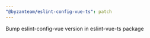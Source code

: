 ```yaml
---
"@byzanteam/eslint-config-vue-ts": patch
---
```


Bump eslint-config-vue version in eslint-vue-ts package
